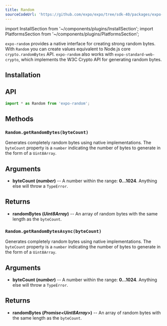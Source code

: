 ```yaml
---
title: Random
sourceCodeUrl: 'https://github.com/expo/expo/tree/sdk-40/packages/expo-random'
---
```


import InstallSection from '~/components/plugins/InstallSection';
import PlatformsSection from '~/components/plugins/PlatformsSection';

`expo-random` provides a native interface for creating strong random bytes. With `Random` you can create values equivalent to Node.js core `crypto.randomBytes` API. `expo-random` also works with `expo-standard-web-crypto`, which implements the W3C Crypto API for generating random bytes.

<PlatformsSection android emulator ios simulator web />

## Installation

<InstallSection packageName="expo-random" />

## API

```js
import * as Random from 'expo-random';
```

## Methods

### `Random.getRandomBytes(byteCount)`

Generates completely random bytes using native implementations. The `byteCount` property is a `number` indicating the number of bytes to generate in the form of a `Uint8Array`.

## Arguments

- **byteCount (_number_)** -- A number within the range: **0...1024**. Anything else will throw a `TypeError`.

## Returns

- **randomBytes (_Uint8Array_)** -- An array of random bytes with the same length as the `byteCount`.

### `Random.getRandomBytesAsync(byteCount)`

Generates completely random bytes using native implementations. The `byteCount` property is a `number` indicating the number of bytes to generate in the form of a `Uint8Array`.

## Arguments

- **byteCount (_number_)** -- A number within the range: **0...1024**. Anything else will throw a `TypeError`.

## Returns

- **randomBytes (_Promise&lt;Uint8Array&gt;_)** -- An array of random bytes with the same length as the `byteCount`.
